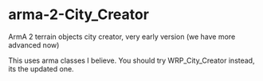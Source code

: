 # arma-2-City_Creator

ArmA 2 terrain objects city creator, very early version (we have more advanced now)

This uses arma classes I believe. You should try WRP_City_Creator instead, its the updated one.
